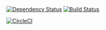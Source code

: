 [![Dependency Status](https://dependencyci.com/github/GroganBurners/ferveo/badge)](https://dependencyci.com/github/GroganBurners/ferveo)
[![Build Status](https://travis-ci.org/GroganBurners/ferveo.svg?branch=master)](https://travis-ci.org/GroganBurners/ferveo)

[![CircleCI](https://circleci.com/gh/GroganBurners/ferveo.svg?style=svg)](https://circleci.com/gh/GroganBurners/ferveo)
